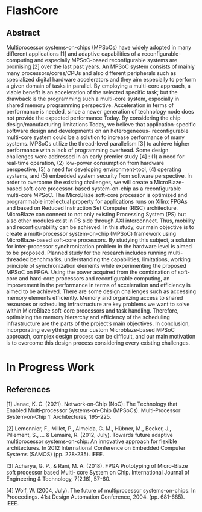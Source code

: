 # FlashCore

## Abstract

Multiprocessor systems-on-chips (MPSoCs) have widely adopted in many different applications [1] 
and adaptive capabilities of a reconfigurable-computing and especially MPSoC-based reconfigurable
systems are promising [2] over the last past years. An MPSoC system consists of mainly many
processors/cores/CPUs and also different peripherals such as specialized digital hardware accelerators
and they aim especially to perform a given domain of tasks in parallel. By employing a multi-core
approach, a viable benefit is an acceleration of the selected specific task; but the drawback is the
programming such a multi-core system, especially in shared memory programming perspective.
Acceleration in terms of performance is needed, since a newer generation of technology node does not
provide the expected performance Today. By considering the chip design/manufacturing limitations
Today, we believe that application-specific software design and developments on an heterogeneous-
reconfigurable multi-core system could be a solution to increase performance of many systems.
MPSoCs utilize the thread-level parallelism [3] to achieve higher performance with a lack of
programming overhead. Some design challenges were addressed in an early premier study [4] : (1) a
need for real-time operation, (2) low-power consumption from hardware perspective, (3) a need for
developing environment-tool, (4) operating systems, and (5) embedded system security from software
perspective. In order to overcome the existing challenges, we will create a MicroBlaze-based soft-core
processor-based system-on-chip as a reconfigurable multi-core MPSoC. The MicroBlaze soft-core
processor is optimized and programmable intellectual property for applications runs on Xilinx FPGAs
and based on Reduced Instruction Set Computer (RISC) architecture. MicroBlaze can connect to not
only existing Processing System (PS) but also other modules exist in PS side through AXI interconnect.
Thus, mobility and reconfigurability can be achieved.
In this study, our main objective is to create a multi-processor system-on-chip (MPSoC) framework
using MicroBlaze-based soft-core processors. By studying this subject, a solution for inter-processor
synchronization problem in the hardware level is aimed to be proposed. Planned study for the research
includes running multi-threaded benchmarks, understanding the capabilities, limitations, working
principle of synchronization elements while experimenting the proposed MPSoC on FPGA. Using the
power acquired from the combination of soft-core and hard-core processors and reconfigurable
computing, an improvement in the performance in terms of acceleration and efficiency is aimed to be
achieved. There are some design challenges such as accessing memory elements efficiently. Memory
and organizing access to shared resources or scheduling infrastructure are key problems we want to
solve within MicroBlaze soft-core processors and task handling. Therefore, optimizing the memory
hierarchy and efficiency of the scheduling infrastructure are the parts of the project’s main objectives.
In conclusion, incorporating everything into our custom Microblaze-based MPSoC approach, complex
design process can be difficult, and our main motivation is to overcome this design process considering
every existing challenges.

# In Progress Work

## References

[1] Janac, K. C. (2021). Network‐on‐Chip (NoC): The Technology that Enabled Multi‐processor
Systems‐on‐Chip (MPSoCs). Multi‐Processor System‐on‐Chip 1: Architectures, 195-225.

[2] Lemonnier, F., Millet, P., Almeida, G. M., Hübner, M., Becker, J., Pillement, S., ... & Lemaire, R.
(2012, July). Towards future adaptive multiprocessor systems-on-chip: An innovative approach for
flexible architectures. In 2012 International Conference on Embedded Computer Systems (SAMOS) (pp.
228-235). IEEE.

[3] Acharya, G. P., & Rani, M. A. (2018). FPGA Prototyping of Micro-Blaze soft processor based Multi-
core System on Chip. International Journal of Engineering & Technology, 7(2.16), 57-60.

[4] Wolf, W. (2004, July). The future of multiprocessor systems-on-chips. In Proceedings. 41st Design
Automation Conference, 2004. (pp. 681-685). IEEE.
